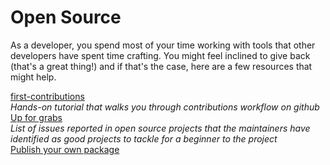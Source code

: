 # Open Source

As a developer, you spend most of your time working with tools that other developers have spent time crafting. You might feel inclined to give back (that's a great thing!) and if that's the case, here are a few resources that might help.  

[first-contributions](https://github.com/firstcontributions/first-contributions)  
*Hands-on tutorial that walks you through contributions workflow on github*  
[Up for grabs](https://up-for-grabs.net/)  
*List of issues reported in open source projects that the maintainers have identified as good projects to tackle for a beginner to the project*  
[Publish your own package](https://github.com/mjarraya/post-bootcamp-track/blob/master/node.js.md#publish-your-own-package)  
